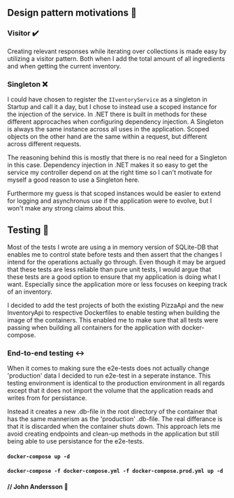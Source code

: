 ## Design pattern motivations :speech_balloon:	
### Visitor :heavy_check_mark:	

Creating relevant responses while iterating over collections is made easy by utilizing a visitor pattern.
Both when I add the total amount of all ingredients and when getting the current inventory.

### Singleton :x:	

I could have chosen to register the ```IIventoryService```
 as a singleton in Startup and call it a day, but I chose to instead use a scoped instance for the injection of the service. In .NET there is built in methods for these different approcaches when configuring dependency injection. A Singleton is always the same instance across all uses in the application. Scoped objects on the other hand are the same within a request, but different across different requests. 

The reasoning behind this is mostly that there is no real need for a Singleton in this case. 
Dependency injection in .NET makes it so easy to get the service my controller depend on at the right time so I can't motivate for myself a good reason to use a Singleton here.

Furthermore my guess is that scoped instances would be easier to extend for logging and asynchronus use if the application were to evolve, 
but I won't make any strong claims about this.

## Testing :test_tube:
Most of the tests I wrote are using a in memory version of SQLite-DB that enables me to control state before tests and then assert that the changes I intend for the operations actually go through. Even though it may be argued that these tests are less reliable than pure unit tests, I would argue that these tests are a good option to ensure that my application is doing what I want. Especially since the application more or less focuses on keeping track of an inventory. 

I decided to add the test projects of both the existing PizzaApi and the new InventoryApi to respective Dockerfiles to enable testing when building the image of the containers.
This enabled me to make sure that all tests were passing when building all containers for the application with docker-compose.

### End-to-end testing :left_right_arrow:	

When it comes to making sure the e2e-tests does not actually change 'production' data I decided to run e2e-test in a seperate instance. This testing environment is identical to the production environment in all regards except that it does not import the volume that the application reads and writes from for persistance. 

Instead it creates a new .db-file in the root directory of the container that has the same mannerism as the 'production' .db-file. The real differance is that it is discarded when the container shuts down. This approach lets me avoid creating endpoints and clean-up methods in the application but still being able to use persistance for the e2e-tests.


#### ```docker-compose up -d```

#### ```docker-compose -f docker-compose.yml -f docker-compose.prod.yml up -d```
 

#### // John Andersson :mage:
